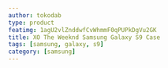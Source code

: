 ```yaml
---
author: tokodab
type: product
featimg: 1agU2vlZnddwfCvWhmmF0qPUPkDgVu2GK
title: XO The Weeknd Samsung Galaxy S9 Case
tags: [samsung, galaxy, s9]
category: [samsung]
---
```

